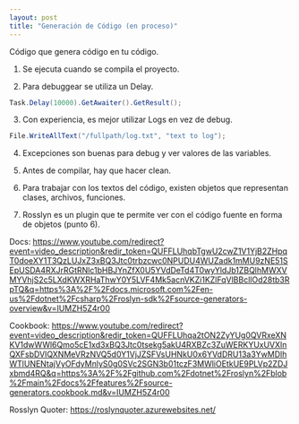 ```yaml
---
layout: post
title: "Generación de Código (en proceso)"
---
```


Código que genera código en tu código<!--more-->.

1. Se ejecuta cuando se compila el proyecto.

2. Para debuggear se utiliza un Delay.

```C#
Task.Delay(10000).GetAwaiter().GetResult();
```

3. Con experiencia, es mejor utilizar Logs en vez de debug.

```C#
File.WriteAllText("/fullpath/log.txt", "text to log");
```

4. Excepciones son buenas para debug y ver valores de las variables.

5. Antes de compilar, hay que hacer clean.

6. Para trabajar con los textos del código, existen objetos que representan clases, archivos, funciones.

7. Rosslyn es un plugin que te permite ver con el código fuente en forma de objetos (punto 6).

Docs: https://www.youtube.com/redirect?event=video_description&redir_token=QUFFLUhqbTgwU2cwZ1V1YjB2ZHpqT0doeXY1T3QzLUJxZ3xBQ3Jtc0trbzcwc0NPUDU4WUZadk1mMU9zNE51SEpUSDA4RXJrRGtRNlc1bHBJYnZfX0U5YVdDeTd4T0wyYldJb1ZBQlhMWXVMYVhjS2c5LXdKWXRHaThwY0Y5LVF4Mk5acnVKZi1KZlFqVlBBcllOd28tb3RpTQ&q=https%3A%2F%2Fdocs.microsoft.com%2Fen-us%2Fdotnet%2Fcsharp%2Froslyn-sdk%2Fsource-generators-overview&v=IUMZH5Z4r00

Cookbook: https://www.youtube.com/redirect?event=video_description&redir_token=QUFFLUhqa2tON2ZyYUg0QVRxeXNKV1dwWWl6Qmo5cE1xd3xBQ3Jtc0tsekg5akU4RXBZc3ZuWERKYUxUVXlnQXFsbDVIQXNMeVRzNVQ5d0Y1VjJZSFVsUHNkU0x6YVdDRU13a3YwMDlhWTlUNENtajVyOFdyMnlyS0g0SVc2SGN3b01tczF3MWliOEtkUE9PLVp2ZDJxbmd4RQ&q=https%3A%2F%2Fgithub.com%2Fdotnet%2Froslyn%2Fblob%2Fmain%2Fdocs%2Ffeatures%2Fsource-generators.cookbook.md&v=IUMZH5Z4r00

Rosslyn Quoter: https://roslynquoter.azurewebsites.net/


